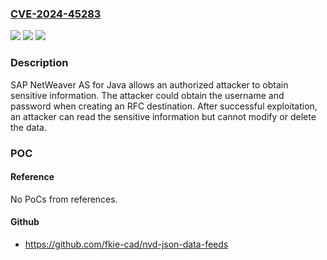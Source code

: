 ### [CVE-2024-45283](https://cve.mitre.org/cgi-bin/cvename.cgi?name=CVE-2024-45283)
![](https://img.shields.io/static/v1?label=Product&message=SAP%20NetWeaver%20AS%20for%20Java%20(Destination%20Service)&color=blue)
![](https://img.shields.io/static/v1?label=Version&message=%3D%207.50%20&color=brighgreen)
![](https://img.shields.io/static/v1?label=Vulnerability&message=CWE-256%3A%20Plaintext%20Storage%20of%20a%20Password&color=brighgreen)

### Description

SAP NetWeaver AS for Java allows an authorized attacker to obtain sensitive information. The attacker could obtain the username and password when creating an RFC destination. After successful exploitation, an attacker can read the sensitive information but cannot modify or delete the data.

### POC

#### Reference
No PoCs from references.

#### Github
- https://github.com/fkie-cad/nvd-json-data-feeds

